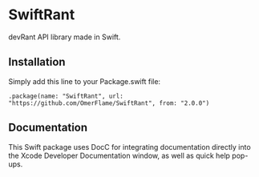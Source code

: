 # SwiftRant
devRant API library made in Swift.

## Installation

Simply add this line to your Package.swift file:

`.package(name: "SwiftRant", url: "https://github.com/OmerFlame/SwiftRant", from: "2.0.0")`

## Documentation

This Swift package uses DocC for integrating documentation directly into the Xcode Developer Documentation window, as well as quick help pop-ups.

